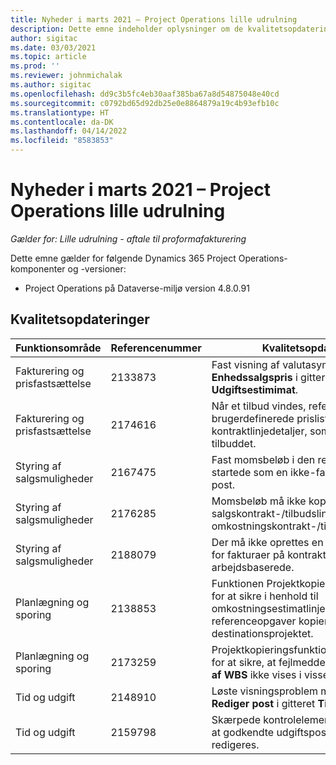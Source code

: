 ```yaml
---
title: Nyheder i marts 2021 – Project Operations lille udrulning
description: Dette emne indeholder oplysninger om de kvalitetsopdateringer, der er tilgængelige i udgivelsen i marts 2021 til den lille udrulning af Project Operations.
author: sigitac
ms.date: 03/03/2021
ms.topic: article
ms.prod: ''
ms.reviewer: johnmichalak
ms.author: sigitac
ms.openlocfilehash: dd9c3b5fc4eb30aaf385ba67a8d54875048e40cd
ms.sourcegitcommit: c0792bd65d92db25e0e8864879a19c4b93efb10c
ms.translationtype: HT
ms.contentlocale: da-DK
ms.lasthandoff: 04/14/2022
ms.locfileid: "8583853"
---
```

# <a name="whats-new-march-2021---project-operations-lite-deployment"></a>Nyheder i marts 2021 – Project Operations lille udrulning

_Gælder for: Lille udrulning - aftale til proformafakturering_


Dette emne gælder for følgende Dynamics 365 Project Operations-komponenter og -versioner:

- Project Operations på Dataverse-miljø version 4.8.0.91 

## <a name="quality-updates"></a>Kvalitetsopdateringer

| **Funktionsområde** | **Referencenummer** | **Kvalitetsopdatering** |
| --- | --- | --- |
| Fakturering og prisfastsættelse | 2133873 | Fast visning af valutasymbolet for **Enhedssalgspris** i gitteret **Udgiftsestimimat**. |
| Fakturering og prisfastsættelse | 2174616 | Når et tilbud vindes, refereres der til den brugerdefinerede prisliste for kontrakten i kontraktlinjedetaljer, som kopieres fra tilbuddet. |
| Styring af salgsmuligheder | 2167475 | Fast momsbeløb i den rette faktura, der startede som en ikke-faktureret faktisk post. |
| Styring af salgsmuligheder | 2176285 | Momsbeløb må ikke kopieres fra salgskontrakt-/tilbudslinjedetaljer til omkostningskontrakt-/tilbudslinjedetaljer. |
| Styring af salgsmuligheder | 2188079 | Der må ikke oprettes en opdelingsregel for fakturaer på kontrakter, der ikke er arbejdsbaserede. |
| Planlægning og sporing | 2138853 | Funktionen Projektkopiering er opdateret for at sikre i henhold til omkostningsestimatlinjer, at referenceopgaver kopieres til destinationsprojektet. |
| Planlægning og sporing | 2173259 | Projektkopieringsfunktionen er opdateret for at sikre, at fejlmeddelelsen **Kopiering af WBS** ikke vises i visse scenarier. |
| Tid og udgift | 2148910 | Løste visningsproblem med siden **Rediger post** i gitteret **Tidsregistrering**. |
| Tid og udgift | 2159798 | Skærpede kontrolelementer for at sikre, at godkendte udgiftsposter ikke kan redigeres. |



